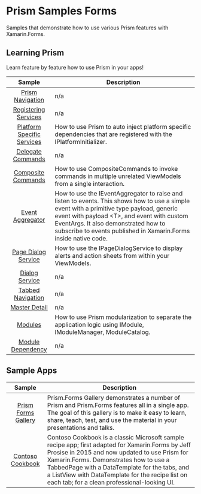 # Prism Samples Forms

Samples that demonstrate how to use various Prism features with Xamarin.Forms.

## Learning Prism

Learn feature by feature how to use Prism in your apps!

| Sample | Description |
|:------:|-------------|
| [Prism Navigation][1] | n/a |
| [Registering Services][2] | n/a |
| [Platform Specific Services][3] | How to use Prism to auto inject platform specific dependencies that are registered with the IPlatformInitializer. |
| [Delegate Commands][4] | n/a |
| [Composite Commands][4_1] | How to use CompositeCommands to invoke commands in multiple unrelated ViewModels from a single interaction. |
| [Event Aggregator][5] | How to use the IEventAggregator to raise and listen to events. This shows how to use a simple event with a primitive type payload, generic event with payload &lt;T&gt;, and event with custom EventArgs. It also demonstrated how to subscribe to events published in Xamarin.Forms inside native code. |
| [Page Dialog Service][6] | How to use the IPageDialogService to display alerts and action sheets from within your ViewModels. |
| [Dialog Service][7] | n/a |
| [Tabbed Navigation][8] | n/a |
| [Master Detail][9] | n/a |
| [Modules][10] | How to use Prism modularization to separate the application logic using IModule, IModuleManager, ModuleCatalog. |
| [Module Dependency][11] | n/a |

## Sample Apps

| Sample | Description |
|:----------:|-------------|
| [Prism Forms Gallery][98] | Prism.Forms Gallery demonstrates a number of Prism and Prism.Forms features all in a single app. The goal of this gallery is to make it easy to learn, share, teach, test, and use the material in your presentations and talks. |
| [Contoso Cookbook][99] | Contoso Cookbook is a classic Microsoft sample recipe app; first adapted for Xamarin.Forms by Jeff Prosise in 2015 and now updated to use Prism for Xamarin.Forms. Demonstrates how to use a TabbedPage with a DataTemplate for the tabs, and a ListView with DataTemplate for the recipe list on each tab; for a clean professional-looking UI. |

[1]: 01-Navigation/
[2]: 02-ServiceRegistration/
[3]: 03-PlatformSpecificServices/
[4]: 04:Commands/
[4_1]: 04-CompositCommands/
[5]: 05-EventAggregator/
[6]: 06-PageDialogService/
[7]: 07-DialogService/
[8]: 08-TabbedNavigation/
[9]: 09-MasterDetail/
[10]: 10-Modules/
[11]: 11-ModuleDependency/

[98]: 98-PrismFormsGallery
[99]: 99-ContosoCookbook

